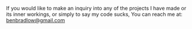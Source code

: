 If you would like to make an inquiry into any of the projects I have made or its inner workings,
or simply to say my code sucks,
You can reach me at:
benbradlow@gmail.com
